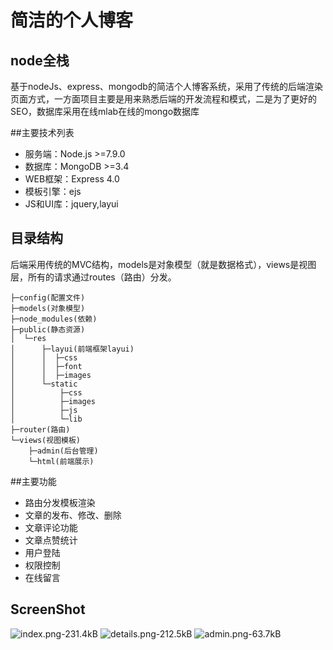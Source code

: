 # 简洁的个人博客

node全栈
---
基于nodeJs、express、mongodb的简洁个人博客系统，采用了传统的后端渲染页面方式，一方面项目主要是用来熟悉后端的开发流程和模式，二是为了更好的SEO，数据库采用在线mlab在线的mongo数据库

##主要技术列表
- 服务端：Node.js >=7.9.0
- 数据库：MongoDB >=3.4
- WEB框架：Express 4.0
- 模板引擎：ejs
- JS和UI库：jquery,layui
## 目录结构
后端采用传统的MVC结构，models是对象模型（就是数据格式），views是视图层，所有的请求通过routes（路由）分发。
```
├─config(配置文件)
├─models(对象模型)
├─node_modules(依赖)
├─public(静态资源)
│  └─res
│      ├─layui(前端框架layui)
│      │  ├─css
│      │  ├─font
│      │  ├─images
│      └─static
│          ├─css
│          ├─images
│          ├─js
│          └─lib
├─router(路由)
└─views(视图模板)
    ├─admin(后台管理)
    └─html(前端展示)
```
##主要功能
- 路由分发模板渲染
- 文章的发布、修改、删除
- 文章评论功能
- 文章点赞统计
- 用户登陆
- 权限控制
- 在线留言
## ScreenShot
![index.png-231.4kB][1]
![details.png-212.5kB][2]
![admin.png-63.7kB][3]


  [1]: http://static.zybuluo.com/wp0214/499tyepzs1xn1ysav240r92k/index.png
  [2]: http://static.zybuluo.com/wp0214/aq1mawdxvron3c19e1z8caac/details.png
  [3]: http://static.zybuluo.com/wp0214/ptbwcw80ll3db750earfuody/admin.png